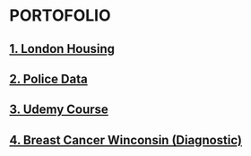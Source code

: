 # PORTOFOLIO

## [1. London Housing](https://github.com/indra-pryg/Data-Science/tree/main/London%20Housing)
## [2. Police Data](https://github.com/indra-pryg/Data-Science/tree/main/London%20Housing)
## [3. Udemy Course](https://github.com/indra-pryg/Data-Science/tree/main/London%20Housing)
## [4. Breast Cancer Winconsin (Diagnostic)](https://github.com/indra-pryg/Data-Science/tree/main/London%20Housing)
